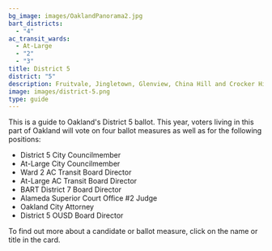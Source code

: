 ```yaml
---
bg_image: images/OaklandPanorama2.jpg
bart_districts:
  - "4"
ac_transit_wards:
  - At-Large
  - "2"
  - "3"
title: District 5
district: "5"
description: Fruitvale, Jingletown, Glenview, China Hill and Crocker Highlands
image: images/district-5.png
type: guide
---
```

This is a guide to Oakland's District 5 ballot. This year, voters living in this part of Oakland will vote on four ballot measures as well as for the following positions:

* District 5 City Councilmember
* At-Large City Councilmember
* Ward 2 AC Transit Board Director
* At-Large AC Transit Board Director
* BART District 7 Board Director
* Alameda Superior Court Office #2 Judge
* Oakland City Attorney
* District 5 OUSD Board Director

To find out more about a candidate or ballot measure, click on the name or title in the card.